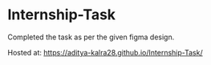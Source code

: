 # Internship-Task

Completed the task as per the given figma design.

Hosted at: https://aditya-kalra28.github.io/Internship-Task/

